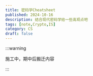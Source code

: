 ```yaml
---
title: 密码学Cheatsheet
published: 2024-10-16
description: 结合现代密码学给一些高观点吧
tags: [note,Crypto,IS]
category: CS
draft: false
---
```

:::warning

施工中，期中后搬迁内容

:::
